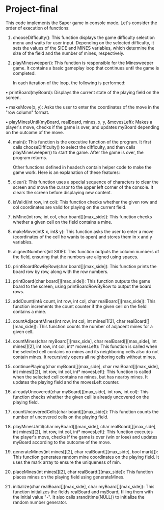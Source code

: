 # Project-final

This code implements the Saper game in console mode. Let's consider the order of execution of functions:
1. chooseDifficulty(): This function displays the game difficulty selection menu and waits for user input. Depending on the selected difficulty, it sets the values of the SIDE and MINES variables, which determine the size of the field and the number of mines, respectively.
2. playMinesweeper(): This function is responsible for the Minesweeper game. It contains a basic gameplay loop that continues until the game is completed.
   
   In each iteration of the loop, the following is performed:
  
• printBoard(myBoard): Displays the current state of the playing field on the screen.

• makeMove(x, y): Asks the user to enter the coordinates of the move in the "row column" format.

• playMinesUntil(myBoard, realBoard, mines, x, y, &movesLeft): Makes a player's move, checks if the game is over, and updates myBoard depending on the outcome of the move.

4. main(): This function is the executive function of the program. It first calls chooseDifficulty() to select the difficulty, and then calls playMinesweeper() to start the game. After the game is over, the program returns.

    Other functions defined in header.h contain helper code to make the game work.
Here is an explanation of these features:

1. clear(): This function uses a special sequence of characters to clear the screen and move the cursor to the upper left corner of the console. It clears the screen before displaying new content.
   
3. isValid(int row, int col): This function checks whether the given row and col coordinates are valid for playing on the current field.
   
5. isMine(int row, int col, char board[][max_side]): This function checks whether a given cell on the field contains a mine.
   
7. makeMove(int& x, int& y): This function asks the user to enter a move (coordinates of the cell he wants to open) and stores them in x and y variables.
   
9. alignedNumbers(int SIDE): This function outputs the column numbers of the field, ensuring that the numbers are aligned using spaces.
    
11. printBoardRowByRow(char board[][max_side]): This function prints the board row by row, along with the row numbers.
    
13. printBoard(char board[][max_side]): This function outputs the game board to the screen, using printBoardRowByRow to output the board rows.
    
15. addCount(int& count, int row, int col, char realBoard[][max_side]): This function increments the count counter if the given cell on the field contains a mine.
    
17. countAdjacentMines(int row, int col, int mines[][2], char realBoard[][max_side]): This function counts the number of adjacent mines for a given cell.
    
19. countMines(char myBoard[][max_side], char realBoard[][max_side], int mines[][2], int row, int col, int* movesLeft): This function is called when the selected cell contains no mines and its neighboring cells also do not contain mines. It recursively opens all neighboring cells without mines.
    
21. continuePlaying(char myBoard[][max_side], char realBoard[][max_side], int mines[][2], int row, int col, int* movesLeft): This function is called when the selected cell contains no mines, but has nearby mines. It updates the playing field and the movesLeft counter.
    
23. alreadyUncovered(char myBoard[][max_side], int row, int col): This function checks whether the given cell is already uncovered on the playing field.
    
25. countUncoveredCells(char board[][max_side]): This function counts the number of uncovered cells on the playing field.
    
27. playMinesUntil(char myBoard[][max_side], char realBoard[][max_side], int mines[][2], int row, int col, int* movesLeft): This function executes the player's move, checks if the game is over (win or lose) and updates myBoard according to the outcome of the move.
    
29. generateMines(int mines[][2], char realBoard[][max_side], bool mark[]): This function generates random mine coordinates on the playing field. It uses the mark array to ensure the uniqueness of min.
    
31. placeMines(int mines[][2], char realBoard[][max_side]): This function places mines on the playing field using generateMines.
    
33. initialize(char realBoard[][max_side], char myBoard[][max_side]): This function initializes the fields realBoard and myBoard, filling them with the initial value "-". It also calls srand(time(NULL)) to initialize the random number generator.
